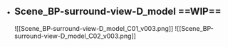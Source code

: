- ## Scene_BP-surround-view-D_model ==WIP==
	![[Scene_BP-surround-view-D_model_C01_v003.png]]
	![[Scene_BP-surround-view-D_model_C02_v003.png]]
	